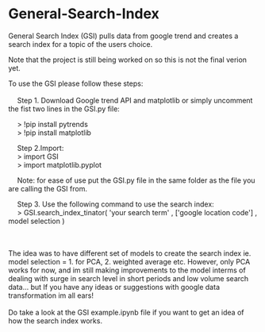 

# General-Search-Index
General Search Index (GSI) pulls data from google trend and creates a search index for a topic of the users choice.

Note that the project is still being worked on so this is not the final verion yet.

To use the GSI please follow these steps: </br></br>
&emsp; Step 1. Download Google trend API and matplotlib or simply uncomment the fist two lines in the GSI.py file: </br>

&emsp; > !pip install pytrends </br>
&emsp; > !pip install matplotlib </br>

&emsp; Step 2.Import: </br>
&emsp; > import GSI </br>
&emsp; > import matplotlib.pyplot </br>

&emsp; Note: for ease of use put the GSI.py file in the same folder as the file you are calling the GSI from.

&emsp; Step 3. Use the following command to use the search index: </br>
&emsp; >  GSI.search_index_tinator( 'your search term' , ['google location code'] , model selection )


</br>
</br>
The idea was to have different set of models to create the search index ie. model selection =  1. for PCA, 2. weighted average etc. However, only PCA works for now, and im still making improvements to the model interms of dealing with surge in search level in short periods and low volume search data... but If you have any ideas or suggestions with google data transformation im all ears! 

</br>
</br>
Do take a look at the GSI example.ipynb file if you want to get an idea of how the search index works.
